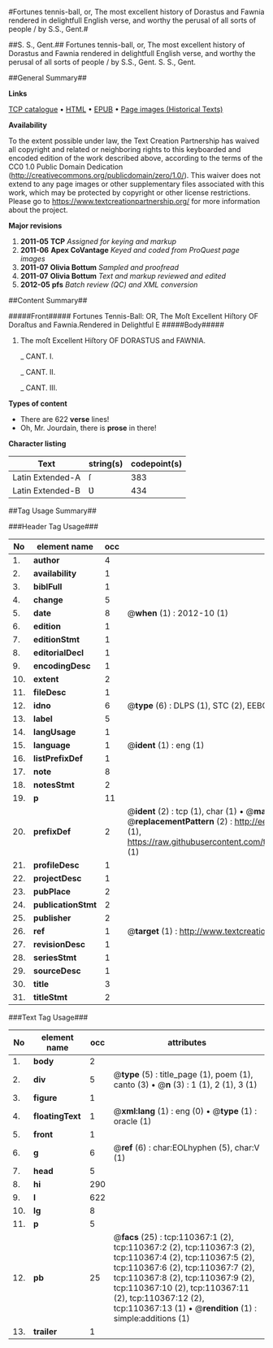 #Fortunes tennis-ball, or, The most excellent history of Dorastus and Fawnia rendered in delightfull English verse, and worthy the perusal of all sorts of people / by S.S., Gent.#

##S. S., Gent.##
Fortunes tennis-ball, or, The most excellent history of Dorastus and Fawnia rendered in delightfull English verse, and worthy the perusal of all sorts of people / by S.S., Gent.
S. S., Gent.

##General Summary##

**Links**

[TCP catalogue](http://www.ota.ox.ac.uk/tcp/)  • 
[HTML](http://tei.it.ox.ac.uk/tcp/Texts-HTML/free/A59/A59703.html)  • 
[EPUB](http://tei.it.ox.ac.uk/tcp/Texts-EPUB/free/A59/A59703.epub) • 
[Page images (Historical Texts)](https://historicaltexts.jisc.ac.uk/eebo-31355255e)

**Availability**

To the extent possible under law, the Text Creation Partnership has waived all copyright and related or neighboring rights to this keyboarded and encoded edition of the work described above, according to the terms of the CC0 1.0 Public Domain Dedication (http://creativecommons.org/publicdomain/zero/1.0/). This waiver does not extend to any page images or other supplementary files associated with this work, which may be protected by copyright or other license restrictions. Please go to https://www.textcreationpartnership.org/ for more information about the project.

**Major revisions**

1. __2011-05__ __TCP__ *Assigned for keying and markup*
1. __2011-06__ __Apex CoVantage__ *Keyed and coded from ProQuest page images*
1. __2011-07__ __Olivia Bottum__ *Sampled and proofread*
1. __2011-07__ __Olivia Bottum__ *Text and markup reviewed and edited*
1. __2012-05__ __pfs__ *Batch review (QC) and XML conversion*

##Content Summary##

#####Front#####
Fortunes Tennis-Ball: OR, The Moſt Excellent Hiſtory OF Doraſtus and Fawnia.Rendered in Delightful E
#####Body#####

1. The moſt Excellent Hiſtory OF DORASTUS and FAWNIA.

    _ CANT. I.

    _ CANT. II.

    _ CANT. III.

**Types of content**

  * There are 622 **verse** lines!
  * Oh, Mr. Jourdain, there is **prose** in there!

**Character listing**


|Text|string(s)|codepoint(s)|
|---|---|---|
|Latin Extended-A|ſ|383|
|Latin Extended-B|Ʋ|434|

##Tag Usage Summary##

###Header Tag Usage###

|No|element name|occ|attributes|
|---|---|---|---|
|1.|__author__|4||
|2.|__availability__|1||
|3.|__biblFull__|1||
|4.|__change__|5||
|5.|__date__|8| @__when__ (1) : 2012-10 (1)|
|6.|__edition__|1||
|7.|__editionStmt__|1||
|8.|__editorialDecl__|1||
|9.|__encodingDesc__|1||
|10.|__extent__|2||
|11.|__fileDesc__|1||
|12.|__idno__|6| @__type__ (6) : DLPS (1), STC (2), EEBO-CITATION (1), OCLC (1), VID (1)|
|13.|__label__|5||
|14.|__langUsage__|1||
|15.|__language__|1| @__ident__ (1) : eng (1)|
|16.|__listPrefixDef__|1||
|17.|__note__|8||
|18.|__notesStmt__|2||
|19.|__p__|11||
|20.|__prefixDef__|2| @__ident__ (2) : tcp (1), char (1)  •  @__matchPattern__ (2) : ([0-9\-]+):([0-9IVX]+) (1), (.+) (1)  •  @__replacementPattern__ (2) : http://eebo.chadwyck.com/downloadtiff?vid=$1&page=$2 (1), https://raw.githubusercontent.com/textcreationpartnership/Texts/master/tcpchars.xml#$1 (1)|
|21.|__profileDesc__|1||
|22.|__projectDesc__|1||
|23.|__pubPlace__|2||
|24.|__publicationStmt__|2||
|25.|__publisher__|2||
|26.|__ref__|1| @__target__ (1) : http://www.textcreationpartnership.org/docs/. (1)|
|27.|__revisionDesc__|1||
|28.|__seriesStmt__|1||
|29.|__sourceDesc__|1||
|30.|__title__|3||
|31.|__titleStmt__|2||


###Text Tag Usage###

|No|element name|occ|attributes|
|---|---|---|---|
|1.|__body__|2||
|2.|__div__|5| @__type__ (5) : title_page (1), poem (1), canto (3)  •  @__n__ (3) : 1 (1), 2 (1), 3 (1)|
|3.|__figure__|1||
|4.|__floatingText__|1| @__xml:lang__ (1) : eng (0)  •  @__type__ (1) : oracle (1)|
|5.|__front__|1||
|6.|__g__|6| @__ref__ (6) : char:EOLhyphen (5), char:V (1)|
|7.|__head__|5||
|8.|__hi__|290||
|9.|__l__|622||
|10.|__lg__|8||
|11.|__p__|5||
|12.|__pb__|25| @__facs__ (25) : tcp:110367:1 (2), tcp:110367:2 (2), tcp:110367:3 (2), tcp:110367:4 (2), tcp:110367:5 (2), tcp:110367:6 (2), tcp:110367:7 (2), tcp:110367:8 (2), tcp:110367:9 (2), tcp:110367:10 (2), tcp:110367:11 (2), tcp:110367:12 (2), tcp:110367:13 (1)  •  @__rendition__ (1) : simple:additions (1)|
|13.|__trailer__|1||
